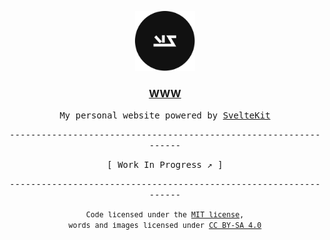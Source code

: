 <p align="center">
	<a href="https://guz.vercel.app">
		<img src="./.github/assets/013.svg" height="96">
		<h3 align="center">WWW</h3>
	</a>
</p>

<p align="center">
	<samp>My personal website powered by <a href="https://kit.svelte.dev">SvelteKit</a></samp>
</p>
<p align="center">
	<samp>-----------------------------------------------------------------</samp>
</p>

<p align="center">
	<a style="text-decoration: none; color: currentColor;" href="https://github.com/Org013/www/issues/2">
		<samp>[ Work In Progress ↗︎ ]</samp>
	</a>
</p>

<p align="center">
	<samp>-----------------------------------------------------------------</samp>
</p>
<p align="center">
	<samp>
		<small>
			Code licensed under the <a href="./LICENSE-MIT">MIT license</a>, <br/>
			words and images licensed under <a href="./LICENSE-CC-BY-SA-4.0">CC BY-SA 4.0</a>
		</small>
	</samp>
</p>
